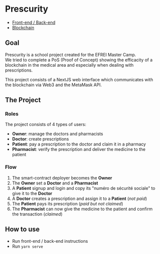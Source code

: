 # Prescurity

- [Front-end / Back-end](https://github.com/azerpas/prescurity-dashboard)
- [Blockchain](https://github.com/azerpas/prescurity-blockchain)

## Goal
Prescurity is a school project created for the EFREI Master Camp.   
We tried to complete a PoS (Proof of Concept) showing the efficacity of a blockchain in the medical area and especially when dealing with prescriptions.    

This project consists of a NextJS web interface which communicates with the blockchain via Web3 and the MetaMask API.

## The Project

### Roles
The project consists of 4 types of users:
- **Owner**: manage the doctors and pharmacists
- **Doctor**: create prescriptions
- **Patient**: pay a prescription to the doctor and claim it in a pharmacy
- **Pharmacist**: verify the prescription and deliver the medicine to the patient

### Flow
1. The smart-contract deployer becomes the **Owner**
2. The **Owner** set a **Doctor** and a **Pharmacist**
3. A **Patient** signup and login and copy its "numéro de sécurité sociale" to give it to the **Doctor**
4. A **Doctor** creates a prescription and assign it to a **Patient** (*not paid*)
5. The **Patient** pays its prescription (*paid but not claimed*)
6. The **Pharmacist** can now give the medicine to the patient and confirm the transaction (*claimed*)

## How to use
- Run front-end / back-end instructions
- Run `yarn serve`
